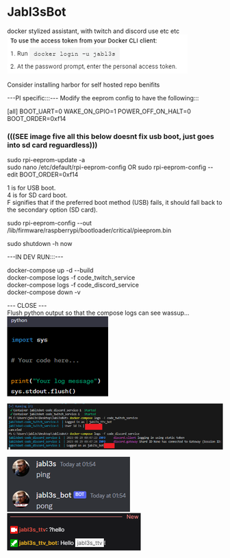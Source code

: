 # Jabl3sBot  
docker stylized assistant, with twitch and discord use etc etc  
![Alt text](assets/images/image.png)  
  
Consider installing harbor for self hosted repo benifits  
  
  
---PI specific:::---  Modify the eeprom config to have the following:::  
  
[all]
BOOT_UART=0
WAKE_ON_GPIO=1
POWER_OFF_ON_HALT=0
BOOT_ORDER=0xf14  

### (((SEE image five all this below doesnt fix usb boot, just goes into sd card reguardless)))

sudo rpi-eeprom-update -a  
sudo nano /etc/default/rpi-eeprom-config OR sudo rpi-eeprom-config --edit
BOOT_ORDER=0xf14  
  
1 is for USB boot.  
4 is for SD card boot.  
F signifies that if the preferred boot method (USB) fails, it should fall back to the secondary option (SD card).  
  
sudo rpi-eeprom-config --out /lib/firmware/raspberrypi/bootloader/critical/pieeprom.bin  
  
sudo shutdown -h now


---IN DEV RUN:::---  

docker-compose up -d --build  
docker-compose logs -f code_twitch_service  
docker-compose logs -f code_discord_service  
docker-compose down -v  

--- CLOSE ---  
Flush python output so that the compose logs can see wassup...  
![Alt text](assets/images/image-1.png)  
  
![Alt text](assets/images/image-2.png)
  
![Alt text](assets/images/image-4.png)  ![Alt text](assets/images/image-3.png)
